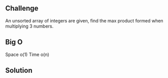 ## Challenge 

An unsorted array of integers are given, find the max product formed when multiplying 3 numbers. 

## Big O

Space o(1)
Time o(n)

## Solution

